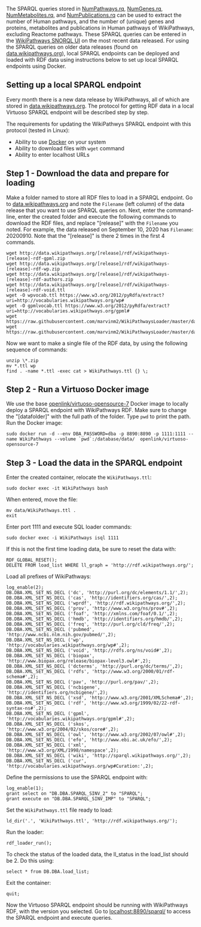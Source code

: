 The SPARQL queries stored in [NumPathways.rq](https://github.com/wikipathways/Scripts_NAR2021/blob/master/SPARQL-queries/NumPathways.rq), [NumGenes.rq](https://github.com/wikipathways/Scripts_NAR2021/blob/master/SPARQL-queries/NumGenes.rq), [NumMetabolites.rq](https://github.com/wikipathways/Scripts_NAR2021/blob/master/SPARQL-queries/NumMetabolites.rq), and [NumPublications.rq](https://github.com/wikipathways/Scripts_NAR2021/blob/master/SPARQL-queries/NumPublications.rq) can be used to extract the number of Human pathways, and the number of (unique) genes and proteins, metabolites and publications in Human pathways of WikiPathways, excluding Reactome pathways. These SPARQL queries can be entered in the [WikiPathways SNORQL UI](http://sparql.wikipathways.org) on the most recent data released. For using the SPARQL queries on older data releases (found on [data.wikipathways.org](http://data.wikipathways.org)), local SPARQL endpoints can be deployed and loaded with RDF data using instructions below to set up local SPARQL endpoints using Docker. 

## Setting up a local SPARQL endpoint

Every month there is a new data release by WikiPathways, all of which are stored in [data.wikipathways.org](http://data.wikipathways.org/). The protocol for getting RDF data in a local Virtuoso SPARQL endpoint will be described step by step.

The requirements for updating the WikiPathwys SPARQL endpoint with this protocol (tested in Linux):
- Ability to use [Docker](https://docs.docker.com/get-docker/) on your system
- Ability to download files with `wget` command
- Ability to enter localhost URLs

## Step 1 - Download the data and prepare for loading
Make a folder named to store all RDF files to load in a SPARQL endpoint.  Go to [data.wikipathways.org](http://data.wikipathways.org/) and note the `Filename` (left column) of the data release that you want to use SPARQL queries on.
Next, enter the command-line, enter the created folder and execute the following commands to download the RDF files, and replace "[release]" with the `Filename` you noted. For example, the data released on September 10, 2020 has `Filename`: 20200910. Note that the "[release]" is there 2 times in the first 4 commands.

```
wget http://data.wikipathways.org/[release]/rdf/wikipathways-[release]-rdf-gpml.zip
wget http://data.wikipathways.org/[release]/rdf/wikipathways-[release]-rdf-wp.zip
wget http://data.wikipathways.org/[release]/rdf/wikipathways-[release]-rdf-authors.zip
wget http://data.wikipathways.org/[release]/rdf/wikipathways-[release]-rdf-void.ttl
wget -O wpvocab.ttl https://www.w3.org/2012/pyRdfa/extract?uri=http://vocabularies.wikipathways.org/wp#
wget -O gpmlvocab.ttl https://www.w3.org/2012/pyRdfa/extract?uri=http://vocabularies.wikipathways.org/gpml#
wget https://raw.githubusercontent.com/marvinm2/WikiPathwaysLoader/master/data/PathwayOntology.ttl
wget https://raw.githubusercontent.com/marvinm2/WikiPathwaysLoader/master/data/DiseaseOntology.ttl
```

Now we want to make a single file of the RDF data, by using the following sequence of commands:
```
unzip \*.zip
mv *.ttl wp
find . -name *.ttl -exec cat > WikiPathways.ttl {} \;
```

## Step 2 - Run a Virtuoso Docker image
We use the base [openlink/virtuoso-opensource-7](https://hub.docker.com/r/openlink/virtuoso-opensource-7/) Docker image to locally deploy a SPARQL endpoint with WikiPathways RDF. Make sure to change the "[datafolder]" with the full path of the folder. Type `pwd` to print the path. Run the Docker image:
```
sudo docker run -d --env DBA_PASSWORD=dba -p 8890:8890 -p 1111:1111 --name WikiPathways --volume `pwd`:/database/data/  openlink/virtuoso-opensource-7
```

## Step 3 - Load the data in the SPARQL endpoint
Enter the created container, relocate the `WikiPathways.ttl`:
```
sudo docker exec -it WikiPathways bash
```
When entered, move the file:
```
mv data/WikiPathways.ttl .
exit
```
Enter port 1111 and execute SQL loader commands:
```
sudo docker exec -i WikiPathways isql 1111
```
If this is not the first time loading data, be sure to reset the data with:
```
RDF_GLOBAL_RESET();
DELETE FROM load_list WHERE ll_graph = 'http://rdf.wikipathways.org/';
```
Load all prefixes of WikiPathways:
```
log_enable(2);
DB.DBA.XML_SET_NS_DECL ('dc', 'http://purl.org/dc/elements/1.1/',2);
DB.DBA.XML_SET_NS_DECL ('cas', 'http://identifiers.org/cas/',2);
DB.DBA.XML_SET_NS_DECL ('wprdf', 'http://rdf.wikipathways.org/',2);
DB.DBA.XML_SET_NS_DECL ('prov', 'http://www.w3.org/ns/prov#',2);
DB.DBA.XML_SET_NS_DECL ('foaf', 'http://xmlns.com/foaf/0.1/',2);
DB.DBA.XML_SET_NS_DECL ('hmdb', 'http://identifiers.org/hmdb/',2);
DB.DBA.XML_SET_NS_DECL ('freq', 'http://purl.org/cld/freq/',2);
DB.DBA.XML_SET_NS_DECL ('pubmed', 'http://www.ncbi.nlm.nih.gov/pubmed/',2);
DB.DBA.XML_SET_NS_DECL ('wp', 'http://vocabularies.wikipathways.org/wp#',2);
DB.DBA.XML_SET_NS_DECL ('void', 'http://rdfs.org/ns/void#',2);
DB.DBA.XML_SET_NS_DECL ('biopax', 'http://www.biopax.org/release/biopax-level3.owl#',2);
DB.DBA.XML_SET_NS_DECL ('dcterms', 'http://purl.org/dc/terms/',2);
DB.DBA.XML_SET_NS_DECL ('rdfs', 'http://www.w3.org/2000/01/rdf-schema#',2);
DB.DBA.XML_SET_NS_DECL ('pav', 'http://purl.org/pav/',2);
DB.DBA.XML_SET_NS_DECL ('ncbigene', 'http://identifiers.org/ncbigene/',2);
DB.DBA.XML_SET_NS_DECL ('xsd', 'http://www.w3.org/2001/XMLSchema#',2);
DB.DBA.XML_SET_NS_DECL ('rdf', 'http://www.w3.org/1999/02/22-rdf-syntax-ns#',2);
DB.DBA.XML_SET_NS_DECL ('gpml', 'http://vocabularies.wikipathways.org/gpml#',2);
DB.DBA.XML_SET_NS_DECL ('skos', 'http://www.w3.org/2004/02/skos/core#',2);
DB.DBA.XML_SET_NS_DECL ('owl', 'http://www.w3.org/2002/07/owl#',2);
DB.DBA.XML_SET_NS_DECL ('efo', 'http://www.ebi.ac.uk/efo/',2);
DB.DBA.XML_SET_NS_DECL ('xml', 'http://www.w3.org/XML/1998/namespace',2);
DB.DBA.XML_SET_NS_DECL ('wiki', 'http://sparql.wikipathways.org/',2);
DB.DBA.XML_SET_NS_DECL ('cur', 'http://vocabularies.wikipathways.org/wp#Curation:',2);
```
Define the permissions to use the SPARQL endpoint with:
```
log_enable(1);
grant select on "DB.DBA.SPARQL_SINV_2" to "SPARQL";
grant execute on "DB.DBA.SPARQL_SINV_IMP" to "SPARQL";
```
Set the `WikiPathways.ttl` file ready to load:
```
ld_dir('.', 'WikiPathways.ttl', 'http://rdf.wikipathways.org/');
```
Run the loader:
```
rdf_loader_run();
```
To check the status of the loaded data, the ll_status in the load_list should be 2. Do this using:
```
select * from DB.DBA.load_list;
```
Exit the container:
```
quit;
```

Now the Virtuoso SPARQL endpoint should be running with WikiPathways RDF, with the version you selected. Go to [localhost:8890/sparql/](http://localhost:8890/sparql/) to access the SPARQL endpoint and execute queries.
